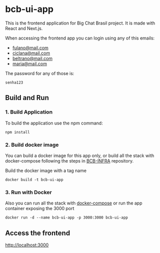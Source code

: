 # bcb-ui-app
This is the frontend application for Big Chat Brasil project. It is made with React and Next.js.

When accessing the frontend app you can login using any of this emails:
* fulano@mail.com
* ciclana@mail.com
* beltrano@mail.com
* maria@mail.com

The password for any of those is:

` senha123 `

## Build and Run

### 1. Build Application

To build the application use the npm command:

` npm install `

### 2. Build docker image

You can build a docker image for this app only, or build all the stack with docker-compose following the steps in [BCB-INFRA](https://github.com/DevJamila/bcb-infra) repository.

Build the docker image with a tag name

` docker build -t bcb-ui-app `

### 3. Run with Docker

Also you can run all the stack with [docker-compose](https://github.com/DevJamila/bcb-infra/blob/main/docker-compose.yaml)
or run the app container exposing the 3000 port

` docker run -d --name bcb-ui-app -p 3000:3000 bcb-ui-app `

## Access the frontend

[http://localhost:3000](http://localhost:3000)